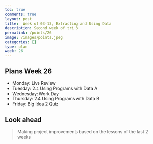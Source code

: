 ```yaml
---
toc: true
comments: true
layout: post
title:  Week of 03-13, Extracting and Using Data 
description: Second week of tri 3
permalink: /points/26
image: /images/points.jpeg
categories: []
type: plan
week: 26
---
```


## Plans Week 26
> 
- Monday: Live Review
- Tuesday: 2.4 Using Programs with Data A
- Wednesday: Work Day
- Thursday: 2.4 Using Programs with Data B
- Friday: Big Idea 2 Quiz

## Look ahead
> Making project improvements based on the lessons of the last 2 weeks 
